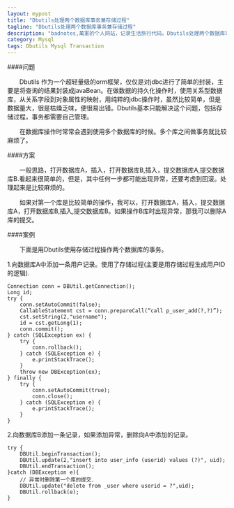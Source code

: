 ```yaml
---
layout: mypost
title: "Dbutils处理两个数据库事务兼存储过程"
tagline: "Dbutils处理两个数据库事务兼存储过程"
description: "badnotes,萬軍的个人网站，记录生活旅行代码。Dbutils处理两个数据库事务兼存储过程."
category: Mysql
tags: Dbutils Mysql Transaction
---
```



####问题

&emsp;&emsp;Dbutils 作为一个超轻量级的orm框架，仅仅是对jdbc进行了简单的封装，主要是将查询的结果封装成javaBean。在做数据的持久化操作时，使用关系型数据库，从关系字段到对象属性的映射，用纯粹的jdbc操作时，虽然比较简单，但是数据量大，很是枯燥乏味，便很易出错。Dbutils基本只能解决这个问题，包括存储过程，事务都需要自己管理。

&emsp;&emsp;在数据库操作时常常会遇到使用多个数据库的时候。多个库之间做事务就比较麻烦了。

####方案

&emsp;&emsp;一般思路，打开数据库A，插入，打开数据库B,插入，提交数据库A,提交数据库B.看起来很简单的，但是，其中任何一步都可能出现异常，还要考虑到回滚。处理起来是比较麻烦的。

&emsp;&emsp;如果对第一个库是比较简单的操作，我可以，打开数据库A，插入，提交数据库A，打开数据库B,插入,提交数据库B。如果操作B库时出现异常，那我可以删除A库的提交。

####案例

&emsp;&emsp;下面是用Dbutils使用存储过程操作两个数据库的事务。

1.向数据库A中添加一条用户记录。使用了存储过程(主要是用存储过程生成用户ID的逻辑).

	Connection conn = DBUtil.getConnection();
	Long id;
	try {
	    conn.setAutoCommit(false);
	    CallableStatement cst = conn.prepareCall(“call p_user_add(?,?)”);
	    cst.setString(2,"username");
	    id = cst.getLong(1);
	    conn.commit();
	} catch (SQLException ex) {
	    try {
	        conn.rollback();
	    } catch (SQLException e) {
	        e.printStackTrace();
	    }
	    throw new DBException(ex);
	} finally {
	    try {
	        conn.setAutoCommit(true);
	        conn.close();
	    } catch (SQLException e) {
	        e.printStackTrace();
	    }
	}

2.向数据库B添加一条记录，如果添加异常，删除向A中添加的记录。

	try {
	    DBUtil.beginTransaction();
	    DBUtil.update(2,"insert into user_info (userid) values (?)", uid);
	    DBUtil.endTransaction();
	}catch (DBException e){
        // 异常时删除第一个库的提交.
	    DBUtil.update("delete from _user where userid = ?",uid);
	    DBUtil.rollback(e);
	}






















